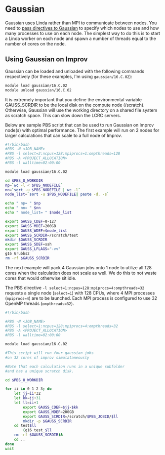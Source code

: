 # Gaussian 

Gaussian uses Linda rather than MPI to communicate between nodes. You need to [pass directives to Gaussian](http://gaussian.com/equivs/) to specify which nodes to use and how many processes to use on each node.  The simplest way to do this is to start a Linda worker on each node and spawn a number of threads equal to the number of cores on the node. 

## Using Gaussian on Improv

Gaussian can be loaded and unloaded with the following commands respectively (for these examples, I'm using `gaussian/16.C.02`):

```bash
module load gaussian/16.C.02
module unload gaussian/16.C.02
```

It is extremely important that you define the environmental variable GAUSS_SCRDIR to be the local disk on the compute node (/scratch).  Otherwise, Gaussian will use the working directory on a shared file system as scratch space. This can slow down the LCRC servers.

Below are sample PBS script that can be used to run Gaussian on Improv node(s) with optimal performance. The first example will run on 2 nodes for larger calculations that can scale to a full node of Improv.

```bash
#!/bin/bash
#PBS -N <JOB_NAME>
#PBS -l select=2:ncpus=128:mpiprocs=1:ompthreads=128
#PBS -A <PROJECT_ALLOCATION>
#PBS -l walltime=02:00:00

module load gaussian/16.C.02

cd $PBS_O_WORKDIR
np=`wc -l < $PBS_NODEFILE`
nn=`sort -u $PBS_NODEFILE | wc -l`
node_list=`sort -u $PBS_NODEFILE| paste -d, -s`

echo " np= " $np
echo " nn= " $nn
echo " node_list= " $node_list

export GAUSS_CDEF=0-127
export GAUSS_MDEF=200GB
export GAUSS_WDEF=$node_list
export GAUSS_SCRDIR=/scratch/test
mkdir $GAUSS_SCRDIR
export GAUSS_SDEF=ssh
export GAUSS_LFLAGS="-vv"
g16 Grubbs2
rm -rf $GAUSS_SCRDIR
```

The next example will pack 4 Gaussian jobs onto 1 node to utilize all 128 cores when the calculation does not scale as well. We do this to not waste cores that would otherwise sit idle.

The PBS directive `-l select=1:ncpus=128:mpiprocs=4:ompthreads=32` requests a single node (`select=1`) with 128 CPUs, where 4 MPI processes (`mpiprocs=4`) are to be launched. Each MPI process is configured to use 32 OpenMP threads (`ompthreads=32`).

```bash
#!/bin/bash

#PBS -N <JOB_NAME>
#PBS -l select=1:ncpus=128:mpiprocs=4:ompthreads=32
#PBS -A <PROJECT_ALLOCATION>
#PBS -l walltime=02:00:00

module load gaussian/16.C.02

#This script will run four gaussian jobs
#on 32 cores of improv simulataneously

#Note that each calculation runs in a unique subfolder
#and has a unique scratch disk.

cd $PBS_O_WORKDIR

for ii in 0 1 2 3; do
	let jj=ii*32
	let kk=jj+31
	let ll=ii+1
        export GAUSS_CDEF=$jj-$kk
        export GAUSS_MDEF=200GB
        export GAUSS_SCRDIR=/scratch/$PBS_JOBID/$ll
        mkdir -p $GAUSS_SCRDIR
	cd test$ll
        (g16 test_$ll
	rm -rf $GAUSS_SCRDIR)&
	cd ..
done
wait
```
